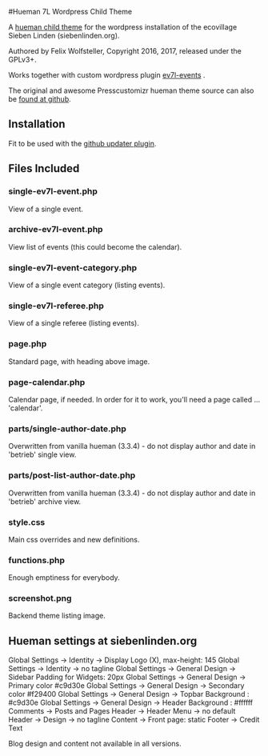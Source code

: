 #Hueman 7L Wordpress Child Theme

A [hueman child theme](http://presscustomizr.com/hueman/) for the wordpress installation of the ecovillage Sieben Linden (siebenlinden.org).

Authored by Felix Wolfsteller, Copyright 2016, 2017, released under the GPLv3+.

Works together with custom wordpress plugin [ev7l-events](https://github.com/ecovillage/ev7l-events) .

The original and awesome Presscustomizr hueman theme source can also be [found at github](https://github.com/presscustomizr/hueman).

## Installation

Fit to be used with the [github updater plugin](https://github.com/afragen/github-updater/wiki/Installation).

## Files Included

### single-ev7l-event.php

View of a single event.

### archive-ev7l-event.php

View list of events (this could become the calendar).

### single-ev7l-event-category.php

View of a single event category (listing events).

### single-ev7l-referee.php

View of a single referee (listing events).

### page.php

Standard page, with heading above image.

### page-calendar.php

Calendar page, if needed.  In order for it to work, you'll need a page called ... 'calendar'.

### parts/single-author-date.php

Overwritten from vanilla hueman (3.3.4) - do not display author and date in 'betrieb' single view.

### parts/post-list-author-date.php

Overwritten from vanilla hueman (3.3.4) - do not display author and date in 'betrieb' archive view.

### style.css

Main css overrides and new definitions.

### functions.php

Enough emptiness for everybody.

### screenshot.png

Backend theme listing image.

## Hueman settings at siebenlinden.org

Global Settings -> Identity -> Display Logo (X), max-height: 145
Global Settings -> Identity -> no tagline
Global Settings -> General Design -> Sidebar Padding for Widgets: 20px
Global Settings -> General Design -> Primary color #c9d30e
Global Settings -> General Design -> Secondary color #f29400
Global Settings -> General Design -> Topbar Background : #c9d30e
Global Settings -> General Design -> Header Background : #ffffff
Comments -> Posts and Pages
Header -> Header Menu -> no default
Header -> Design -> no tagline
Content -> Front page: static
Footer -> Credit Text

Blog design and content not available in all versions.
